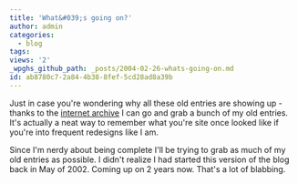 ```yaml
---
title: 'What&#039;s going on?'
author: admin
categories:
  - blog
tags: 
views: '2'
_wpghs_github_path: _posts/2004-02-26-whats-going-on.md
id: ab8780c7-2a84-4b38-8fef-5cd28ad8a39b
---
```

<p>Just in case you're wondering why all these old entries are showing up - thanks to the <a href="http://web.archive.org">internet archive</a> I can go and grab a bunch of my old entries.  It's actually a neat way to remember what you're site once looked like if you're into frequent redesigns like I am.</p>
<p>Since I'm nerdy about being complete I'll be trying to grab as much of my old entries as possible.  I didn't realize I had started this version of the blog back in May of 2002.  Coming up on 2 years now.  That's a lot of blabbing.</p>
